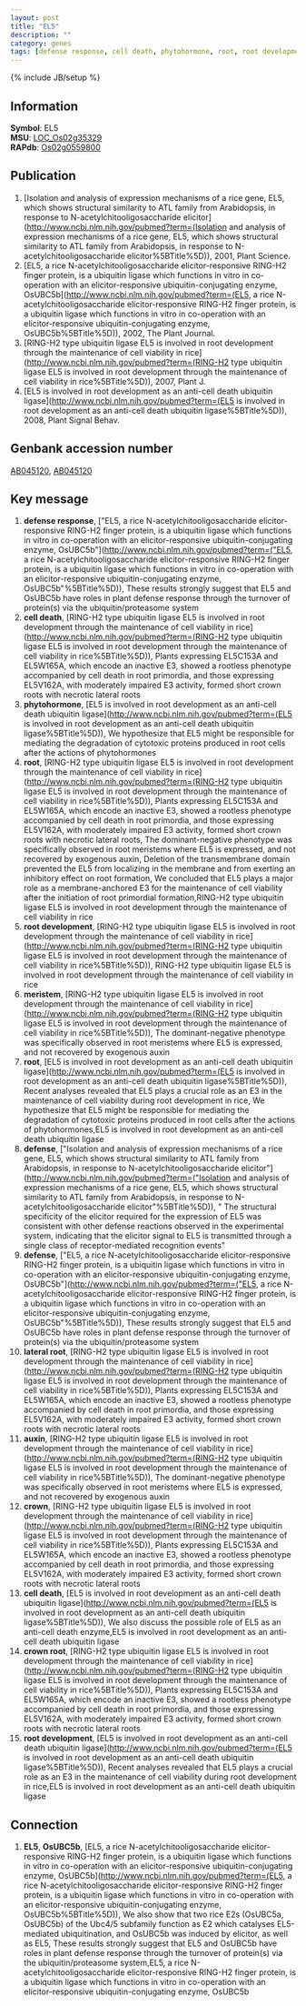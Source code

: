 ```yaml
---
layout: post
title: "EL5"
description: ""
category: genes
tags: [defense response, cell death, phytohormone, root, root development, meristem, root, defense, defense, lateral root, auxin, crown, cell death, crown root, root development]
---
```

{% include JB/setup %}

## Information
__Symbol__: EL5  
__MSU__: [LOC_Os02g35329](http://rice.plantbiology.msu.edu/cgi-bin/ORF_infopage.cgi?orf=LOC_Os02g35329)  
__RAPdb__: [Os02g0559800](http://rapdb.dna.affrc.go.jp/viewer/gbrowse_details/irgsp1?name=Os02g0559800)  

## Publication
1. [Isolation and analysis of expression mechanisms of a rice gene, EL5, which shows structural similarity to ATL family from Arabidopsis, in response to N-acetylchitooligosaccharide elicitor](http://www.ncbi.nlm.nih.gov/pubmed?term=(Isolation and analysis of expression mechanisms of a rice gene, EL5, which shows structural similarity to ATL family from Arabidopsis, in response to N-acetylchitooligosaccharide elicitor%5BTitle%5D)), 2001, Plant Science.
2. [EL5, a rice N-acetylchitooligosaccharide elicitor-responsive RING-H2 finger protein, is a ubiquitin ligase which functions in vitro in co-operation with an elicitor-responsive ubiquitin-conjugating enzyme, OsUBC5b](http://www.ncbi.nlm.nih.gov/pubmed?term=(EL5, a rice N-acetylchitooligosaccharide elicitor-responsive RING-H2 finger protein, is a ubiquitin ligase which functions in vitro in co-operation with an elicitor-responsive ubiquitin-conjugating enzyme, OsUBC5b%5BTitle%5D)), 2002, The Plant Journal.
3. [RING-H2 type ubiquitin ligase EL5 is involved in root development through the maintenance of cell viability in rice](http://www.ncbi.nlm.nih.gov/pubmed?term=(RING-H2 type ubiquitin ligase EL5 is involved in root development through the maintenance of cell viability in rice%5BTitle%5D)), 2007, Plant J.
4. [EL5 is involved in root development as an anti-cell death ubiquitin ligase](http://www.ncbi.nlm.nih.gov/pubmed?term=(EL5 is involved in root development as an anti-cell death ubiquitin ligase%5BTitle%5D)), 2008, Plant Signal Behav.

## Genbank accession number
[AB045120](http://www.ncbi.nlm.nih.gov/nuccore/AB045120), [AB045120](http://www.ncbi.nlm.nih.gov/nuccore/AB045120)

## Key message
1. __defense response__, ["EL5, a rice N-acetylchitooligosaccharide elicitor-responsive RING-H2 finger protein, is a ubiquitin ligase which functions in vitro in co-operation with an elicitor-responsive ubiquitin-conjugating enzyme, OsUBC5b"](http://www.ncbi.nlm.nih.gov/pubmed?term=("EL5, a rice N-acetylchitooligosaccharide elicitor-responsive RING-H2 finger protein, is a ubiquitin ligase which functions in vitro in co-operation with an elicitor-responsive ubiquitin-conjugating enzyme, OsUBC5b"%5BTitle%5D)),  These results strongly suggest that EL5 and OsUBC5b have roles in plant defense response through the turnover of protein(s) via the ubiquitin/proteasome system
2. __cell death__, [RING-H2 type ubiquitin ligase EL5 is involved in root development through the maintenance of cell viability in rice](http://www.ncbi.nlm.nih.gov/pubmed?term=(RING-H2 type ubiquitin ligase EL5 is involved in root development through the maintenance of cell viability in rice%5BTitle%5D)),  Plants expressing EL5C153A and EL5W165A, which encode an inactive E3, showed a rootless phenotype accompanied by cell death in root primordia, and those expressing EL5V162A, with moderately impaired E3 activity, formed short crown roots with necrotic lateral roots
3. __phytohormone__, [EL5 is involved in root development as an anti-cell death ubiquitin ligase](http://www.ncbi.nlm.nih.gov/pubmed?term=(EL5 is involved in root development as an anti-cell death ubiquitin ligase%5BTitle%5D)),  We hypothesize that EL5 might be responsible for mediating the degradation of cytotoxic proteins produced in root cells after the actions of phytohormones
4. __root__, [RING-H2 type ubiquitin ligase EL5 is involved in root development through the maintenance of cell viability in rice](http://www.ncbi.nlm.nih.gov/pubmed?term=(RING-H2 type ubiquitin ligase EL5 is involved in root development through the maintenance of cell viability in rice%5BTitle%5D)),  Plants expressing EL5C153A and EL5W165A, which encode an inactive E3, showed a rootless phenotype accompanied by cell death in root primordia, and those expressing EL5V162A, with moderately impaired E3 activity, formed short crown roots with necrotic lateral roots, The dominant-negative phenotype was specifically observed in root meristems where EL5 is expressed, and not recovered by exogenous auxin, Deletion of the transmembrane domain prevented the EL5 from localizing in the membrane and from exerting an inhibitory effect on root formation, We concluded that EL5 plays a major role as a membrane-anchored E3 for the maintenance of cell viability after the initiation of root primordial formation,RING-H2 type ubiquitin ligase EL5 is involved in root development through the maintenance of cell viability in rice
5. __root development__, [RING-H2 type ubiquitin ligase EL5 is involved in root development through the maintenance of cell viability in rice](http://www.ncbi.nlm.nih.gov/pubmed?term=(RING-H2 type ubiquitin ligase EL5 is involved in root development through the maintenance of cell viability in rice%5BTitle%5D)), RING-H2 type ubiquitin ligase EL5 is involved in root development through the maintenance of cell viability in rice
6. __meristem__, [RING-H2 type ubiquitin ligase EL5 is involved in root development through the maintenance of cell viability in rice](http://www.ncbi.nlm.nih.gov/pubmed?term=(RING-H2 type ubiquitin ligase EL5 is involved in root development through the maintenance of cell viability in rice%5BTitle%5D)),  The dominant-negative phenotype was specifically observed in root meristems where EL5 is expressed, and not recovered by exogenous auxin
7. __root__, [EL5 is involved in root development as an anti-cell death ubiquitin ligase](http://www.ncbi.nlm.nih.gov/pubmed?term=(EL5 is involved in root development as an anti-cell death ubiquitin ligase%5BTitle%5D)),  Recent analyses revealed that EL5 plays a crucial role as an E3 in the maintenance of cell viability during root development in rice, We hypothesize that EL5 might be responsible for mediating the degradation of cytotoxic proteins produced in root cells after the actions of phytohormones,EL5 is involved in root development as an anti-cell death ubiquitin ligase
8. __defense__, ["Isolation and analysis of expression mechanisms of a rice gene, EL5, which shows structural similarity to ATL family from Arabidopsis, in response to N-acetylchitooligosaccharide elicitor"](http://www.ncbi.nlm.nih.gov/pubmed?term=("Isolation and analysis of expression mechanisms of a rice gene, EL5, which shows structural similarity to ATL family from Arabidopsis, in response to N-acetylchitooligosaccharide elicitor"%5BTitle%5D)), " The structural specificity of the elicitor required for the expression of EL5 was consistent with other defense reactions observed in the experimental system, indicating that the elicitor signal to EL5 is transmitted through a single class of receptor-mediated recognition events"
9. __defense__, ["EL5, a rice N-acetylchitooligosaccharide elicitor-responsive RING-H2 finger protein, is a ubiquitin ligase which functions in vitro in co-operation with an elicitor-responsive ubiquitin-conjugating enzyme, OsUBC5b"](http://www.ncbi.nlm.nih.gov/pubmed?term=("EL5, a rice N-acetylchitooligosaccharide elicitor-responsive RING-H2 finger protein, is a ubiquitin ligase which functions in vitro in co-operation with an elicitor-responsive ubiquitin-conjugating enzyme, OsUBC5b"%5BTitle%5D)),  These results strongly suggest that EL5 and OsUBC5b have roles in plant defense response through the turnover of protein(s) via the ubiquitin/proteasome system
10. __lateral root__, [RING-H2 type ubiquitin ligase EL5 is involved in root development through the maintenance of cell viability in rice](http://www.ncbi.nlm.nih.gov/pubmed?term=(RING-H2 type ubiquitin ligase EL5 is involved in root development through the maintenance of cell viability in rice%5BTitle%5D)),  Plants expressing EL5C153A and EL5W165A, which encode an inactive E3, showed a rootless phenotype accompanied by cell death in root primordia, and those expressing EL5V162A, with moderately impaired E3 activity, formed short crown roots with necrotic lateral roots
11. __auxin__, [RING-H2 type ubiquitin ligase EL5 is involved in root development through the maintenance of cell viability in rice](http://www.ncbi.nlm.nih.gov/pubmed?term=(RING-H2 type ubiquitin ligase EL5 is involved in root development through the maintenance of cell viability in rice%5BTitle%5D)),  The dominant-negative phenotype was specifically observed in root meristems where EL5 is expressed, and not recovered by exogenous auxin
12. __crown__, [RING-H2 type ubiquitin ligase EL5 is involved in root development through the maintenance of cell viability in rice](http://www.ncbi.nlm.nih.gov/pubmed?term=(RING-H2 type ubiquitin ligase EL5 is involved in root development through the maintenance of cell viability in rice%5BTitle%5D)),  Plants expressing EL5C153A and EL5W165A, which encode an inactive E3, showed a rootless phenotype accompanied by cell death in root primordia, and those expressing EL5V162A, with moderately impaired E3 activity, formed short crown roots with necrotic lateral roots
13. __cell death__, [EL5 is involved in root development as an anti-cell death ubiquitin ligase](http://www.ncbi.nlm.nih.gov/pubmed?term=(EL5 is involved in root development as an anti-cell death ubiquitin ligase%5BTitle%5D)),  We also discuss the possible role of EL5 as an anti-cell death enzyme,EL5 is involved in root development as an anti-cell death ubiquitin ligase
14. __crown root__, [RING-H2 type ubiquitin ligase EL5 is involved in root development through the maintenance of cell viability in rice](http://www.ncbi.nlm.nih.gov/pubmed?term=(RING-H2 type ubiquitin ligase EL5 is involved in root development through the maintenance of cell viability in rice%5BTitle%5D)),  Plants expressing EL5C153A and EL5W165A, which encode an inactive E3, showed a rootless phenotype accompanied by cell death in root primordia, and those expressing EL5V162A, with moderately impaired E3 activity, formed short crown roots with necrotic lateral roots
15. __root development__, [EL5 is involved in root development as an anti-cell death ubiquitin ligase](http://www.ncbi.nlm.nih.gov/pubmed?term=(EL5 is involved in root development as an anti-cell death ubiquitin ligase%5BTitle%5D)),  Recent analyses revealed that EL5 plays a crucial role as an E3 in the maintenance of cell viability during root development in rice,EL5 is involved in root development as an anti-cell death ubiquitin ligase

## Connection
1. __EL5__, __OsUBC5b__, [EL5, a rice N-acetylchitooligosaccharide elicitor-responsive RING-H2 finger protein, is a ubiquitin ligase which functions in vitro in co-operation with an elicitor-responsive ubiquitin-conjugating enzyme, OsUBC5b](http://www.ncbi.nlm.nih.gov/pubmed?term=(EL5, a rice N-acetylchitooligosaccharide elicitor-responsive RING-H2 finger protein, is a ubiquitin ligase which functions in vitro in co-operation with an elicitor-responsive ubiquitin-conjugating enzyme, OsUBC5b%5BTitle%5D)),  We also show that two rice E2s (OsUBC5a, OsUBC5b) of the Ubc4/5 subfamily function as E2 which catalyses EL5-mediated ubiquitination, and OsUBC5b was induced by elicitor, as well as EL5, These results strongly suggest that EL5 and OsUBC5b have roles in plant defense response through the turnover of protein(s) via the ubiquitin/proteasome system,EL5, a rice N-acetylchitooligosaccharide elicitor-responsive RING-H2 finger protein, is a ubiquitin ligase which functions in vitro in co-operation with an elicitor-responsive ubiquitin-conjugating enzyme, OsUBC5b


